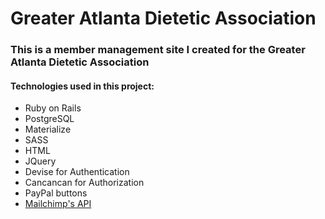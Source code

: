 # Greater Atlanta Dietetic Association

### This is a member management site I created for the Greater Atlanta Dietetic Association

#### Technologies used in this project:
- Ruby on Rails
- PostgreSQL
- Materialize
- SASS
- HTML
- JQuery
- Devise for Authentication
- Cancancan for Authorization
- PayPal buttons
- [Mailchimp's API](https://developer.mailchimp.com/)
